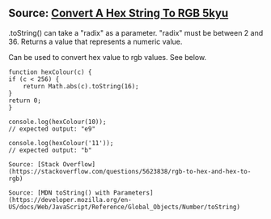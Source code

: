 
## Source: [Convert A Hex String To RGB 5kyu ](https://www.codewars.com/kata/5282b48bb70058e4c4000fa7/train/javascript)

.toString() can take a "radix" as a parameter. "radix" must be between 2 and 36. Returns a value that represents a numeric value. 

Can be used to convert hex value to rgb values. See below. 

    function hexColour(c) {
    if (c < 256) {
        return Math.abs(c).toString(16);
    }
    return 0;
    }

    console.log(hexColour(10));
    // expected output: "e9"

    console.log(hexColour('11'));
    // expected output: "b"

    Source: [Stack Overflow](https://stackoverflow.com/questions/5623838/rgb-to-hex-and-hex-to-rgb)

    Source: [MDN toString() with Parameters](https://developer.mozilla.org/en-US/docs/Web/JavaScript/Reference/Global_Objects/Number/toString)
